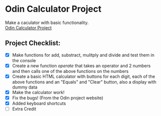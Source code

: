 # Odin Calculator Project

Make a caculator with basic functionality.  
[Odin Calculator Project](https://www.theodinproject.com/lessons/foundations-calculator)

## Project Checklist:
- [X] Make functions for add, substract, mulitply and divide and test them in the console
- [X] Create a new function _operate_ that takes an operator and 2 numbers and then calls one of the above functions on the numbers
- [X] Create a basic HTML calculator with buttons for each digit, each of the above functions and an "Equals" and "Clear" button, also a display with dummy data
- [X] Make the calculator work!
- [X] Fix the bugs! (From the Odin project website)
- [X] Added keyboard shortcuts
- [ ] Extra Credit